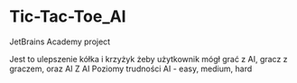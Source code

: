 # Tic-Tac-Toe_AI
JetBrains Academy project

Jest to ulepszenie kółka i krzyżyk żeby użytkownik mógł grać z AI, gracz z graczem, oraz AI Z AI
Poziomy trudności AI - easy, medium, hard
